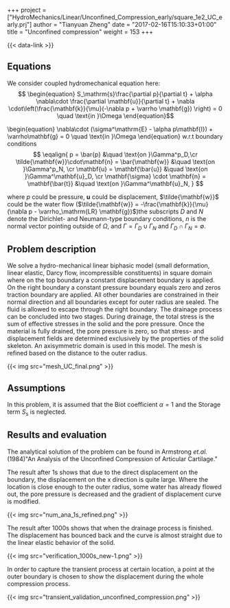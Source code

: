 +++
project = ["HydroMechanics/Linear/Unconfined_Compression_early/square_1e2_UC_early.prj"]
author = "Tianyuan Zheng"
date = "2017-02-16T15:10:33+01:00"
title = "Unconfined compression"
weight = 153
+++

{{< data-link >}}

## Equations

We consider coupled hydromechanical equation here:
$$
\begin{equation}
S_\mathrm{s}\frac{\partial p}{\partial t} + \alpha \nabla\cdot \frac{\partial \mathbf{u}}{\partial t} + \nabla \cdot\left(\frac{\mathbf{k}}{\mu}(-\nabla p + \varrho \mathbf{g}) \right) = 0 \quad \text{in }\Omega
\end{equation}$$

\begin{equation}
\nabla\cdot (\sigma^\mathrm{E} - \alpha p\mathbf{I}) + \varrho\mathbf{g} = 0 \quad \text{in }\Omega
\end{equation}
w.r.t boundary conditions
$$
\eqalign{
p = \bar{p} &\quad \text{on }\Gamma^p_D,\cr
\tilde{\mathbf{w}}\cdot\mathbf{n} = \bar{\mathbf{w}} &\quad \text{on }\Gamma^p_N, \cr
\mathbf{u} = \mathbf{\bar{u}} &\quad \text{on }\Gamma^\mathbf{u}_D, \cr
\mathbf{\sigma} \cdot \mathbf{n} = \mathbf{\bar{t}}  &\quad \text{on }\Gamma^\mathbf{u}_N,
}
$$

where $p$ could be pressure, $\mathbf{u}$ could be displacement, $\tilde{\mathbf{w}}$ could be the water flow ($\tilde{\mathbf{w}} = -\frac{\mathbf{k}}{\mu}(\nabla p - \varrho_\mathrm{LR} \mathbf{g})$)the subscripts $D$ and $N$ denote the Dirichlet- and Neumann-type boundary conditions, $n$ is the normal vector pointing outside of $\Omega$, and $\Gamma = \Gamma_D \cup \Gamma_N$ and $\Gamma_D \cap \Gamma_N = \emptyset$.

## Problem description

We solve a hydro-mechanical linear biphasic model (small deformation, linear elastic, Darcy flow, incompressible constituents) in square domain where on the top boundary a constant displacement boundary is applied. On the right boundary a constant pressure boundary equals zero and zeros traction boundary are applied. All other boundaries are constrained in their normal direction and all boundaries except for outer radius are sealed. The fluid is allowed to escape through the right boundary. The drainage process can be concluded into two stages. During drainage, the total stress is the sum of effective stresses in the solid and the pore pressure. Once the material is fully drained, the pore pressure is zero, so that stress- and displacement fields are determined exclusively by the properties of the solid skeleton. An axisymmetric domain is used in this model. The mesh is refined based on the distance to the outer radius.

{{< img src="mesh_UC_final.png" >}}

## Assumptions

In this problem, it is assumed that the Biot coefficient $\alpha = 1$ and the Storage term $S_\mathrm{s}$ is neglected.

## Results and evaluation

The analytical solution of the problem can be found in Armstrong _et.al._ (1984)"An Analysis of the Unconfined
Compression of Articular Cartilage."

The result after 1s shows that due to the direct displacement on the boundary, the displacement on the x direction is quite large. Where the location is close enough to the outer radius, some water has already flowed out, the pore pressure is decreased and the gradient of displacement curve is modified.

{{< img src="num_ana_1s_refined.png" >}}

The result after 1000s shows that when the drainage process is finished. The displacement has bounced back and the curve is almost straight due to the linear elastic behavior of the solid.

{{< img src="verification_1000s_new-1.png" >}}

In order to capture the transient process at certain location, a point at the outer boundary is chosen to show the displacement during the whole compression process.

{{< img src="transient_validation_unconfined_compression.png" >}}
